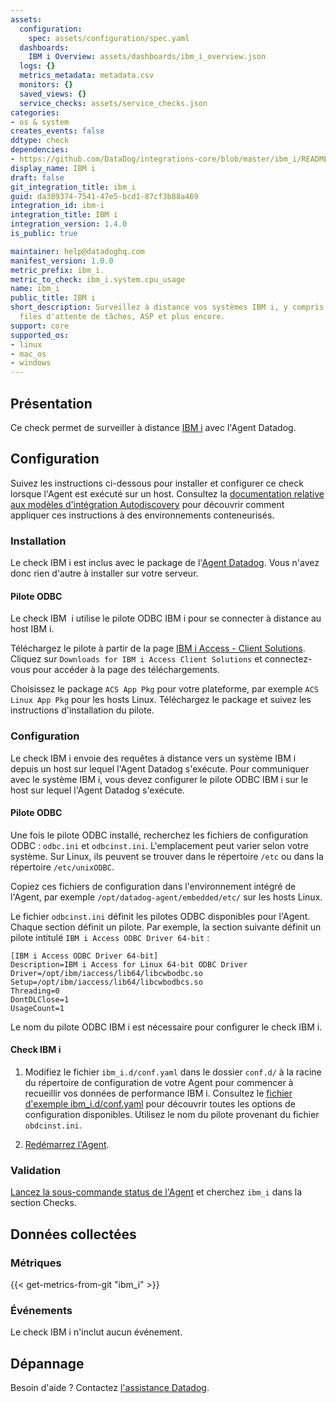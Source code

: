 ```yaml
---
assets:
  configuration:
    spec: assets/configuration/spec.yaml
  dashboards:
    IBM i Overview: assets/dashboards/ibm_i_overview.json
  logs: {}
  metrics_metadata: metadata.csv
  monitors: {}
  saved_views: {}
  service_checks: assets/service_checks.json
categories:
- os & system
creates_events: false
ddtype: check
dependencies:
- https://github.com/DataDog/integrations-core/blob/master/ibm_i/README.md
display_name: IBM i
draft: false
git_integration_title: ibm_i
guid: da389374-7541-47e5-bcd1-87cf3b88a469
integration_id: ibm-i
integration_title: IBM i
integration_version: 1.4.0
is_public: true

maintainer: help@datadoghq.com
manifest_version: 1.0.0
metric_prefix: ibm_i.
metric_to_check: ibm_i.system.cpu_usage
name: ibm_i
public_title: IBM i
short_description: Surveillez à distance vos systèmes IBM i, y compris les tâches,
  files d'attente de tâches, ASP et plus encore.
support: core
supported_os:
- linux
- mac_os
- windows
---
```




## Présentation

Ce check permet de surveiller à distance [IBM i][1] avec l'Agent Datadog.

## Configuration

Suivez les instructions ci-dessous pour installer et configurer ce check lorsque l'Agent est exécuté sur un host. Consultez la [documentation relative aux modèles d'intégration Autodiscovery][2] pour découvrir comment appliquer ces instructions à des environnements conteneurisés.

### Installation

Le check IBM i est inclus avec le package de l'[Agent Datadog][3].
Vous n'avez donc rien d'autre à installer sur votre serveur.

#### Pilote ODBC

Le check IBM  i utilise le pilote ODBC IBM i pour se connecter à distance au host IBM i.

Téléchargez le pilote à partir de la page [IBM i Access - Client Solutions][4]. Cliquez sur `Downloads for IBM i Access Client Solutions` et connectez-vous pour accéder à la page des téléchargements.

Choisissez le package `ACS App Pkg` pour votre plateforme, par exemple `ACS Linux App Pkg` pour les hosts Linux. Téléchargez le package et suivez les instructions d'installation du pilote.

### Configuration

Le check IBM i envoie des requêtes à distance vers un système IBM i depuis un host sur lequel l'Agent Datadog s'exécute. Pour communiquer avec le système IBM i, vous devez configurer le pilote ODBC IBM i sur le host sur lequel l'Agent Datadog s'exécute.

#### Pilote ODBC

Une fois le pilote ODBC installé, recherchez les fichiers de configuration ODBC : `odbc.ini` et `odbcinst.ini`. L'emplacement peut varier selon votre système. Sur Linux, ils peuvent se trouver dans le répertoire `/etc` ou dans la répertoire `/etc/unixODBC`.

Copiez ces fichiers de configuration dans l'environnement intégré de l'Agent, par exemple `/opt/datadog-agent/embedded/etc/` sur les hosts Linux.

Le fichier `odbcinst.ini` définit les pilotes ODBC disponibles pour l'Agent. Chaque section définit un pilote. Par exemple, la section suivante définit un pilote intitulé `IBM i Access ODBC Driver 64-bit` :
```
[IBM i Access ODBC Driver 64-bit]
Description=IBM i Access for Linux 64-bit ODBC Driver
Driver=/opt/ibm/iaccess/lib64/libcwbodbc.so
Setup=/opt/ibm/iaccess/lib64/libcwbodbcs.so
Threading=0
DontDLClose=1
UsageCount=1
```

Le nom du pilote ODBC IBM i est nécessaire pour configurer le check IBM i.

#### Check IBM i

1. Modifiez le fichier `ibm_i.d/conf.yaml` dans le dossier `conf.d/` à la racine du répertoire de configuration de votre Agent pour commencer à recueillir vos données de performance IBM i. Consultez le [fichier d'exemple ibm_i.d/conf.yaml][5] pour découvrir toutes les options de configuration disponibles.
   Utilisez le nom du pilote provenant du fichier `obdcinst.ini`.

2. [Redémarrez l'Agent][6].

### Validation

[Lancez la sous-commande status de l'Agent][7] et cherchez `ibm_i` dans la section Checks.

## Données collectées

### Métriques
{{< get-metrics-from-git "ibm_i" >}}


### Événements

Le check IBM i n'inclut aucun événement.

## Dépannage

Besoin d'aide ? Contactez [l'assistance Datadog][10].

[1]: https://www.ibm.com/it-infrastructure/power/os/ibm-i
[2]: https://docs.datadoghq.com/fr/agent/kubernetes/integrations/
[3]: https://app.datadoghq.com/account/settings#agent
[4]: https://www.ibm.com/support/pages/ibm-i-access-client-solutions
[5]: https://github.com/DataDog/integrations-core/blob/master/ibm_i/datadog_checks/ibm_i/data/conf.yaml.example
[6]: https://docs.datadoghq.com/fr/agent/guide/agent-commands/#start-stop-and-restart-the-agent
[7]: https://docs.datadoghq.com/fr/agent/guide/agent-commands/#agent-status-and-information
[8]: https://github.com/DataDog/integrations-core/blob/master/ibm_i/metadata.csv
[9]: https://github.com/DataDog/integrations-core/blob/master/ibm_i/datadog_checks/ibm_i/assets/service_checks.json
[10]: https://docs.datadoghq.com/fr/help/
